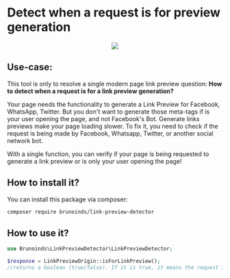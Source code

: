 # Detect when a request is for preview generation

<p align="center">
  <img src="https://raw.githubusercontent.com/brunoinds/link-preview-origin/main/LinkPreviewOrigin.png"/>
</p>

## Use-case:
This tool is only to resolve a single modern page link preview question: **How to detect when a request is for a link preview generation?**

Your page needs the functionality to generate a Link Preview for Facebook, WhatsApp, Twitter. But you don't want to generate those meta-tags if is your user opening the page, and not Facebook's Bot. Generate links previews make your page loading slower. 
To fix it, you need to check if the request is being made by Facebook, Whatsapp, Twitter, or another social network bot.

With a single function, you can verify if your page is being requested to generate a link preview or is only your user opening the page!

## How to install it?

You can install this package via composer:

```bash
composer require brunoinds/link-preview-detector
```

## How to use it?

```php
use Brunoinds\LinkPreviewDetector\LinkPreviewDetector;

$response = LinkPreviewOrigin::isForLinkPreview();
//returns a boolean (true/false). If it is true, it means the request is coming from a link preview crawler.
```
